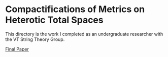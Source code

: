 # Compactifications of Metrics on Heterotic Total Spaces

This directory is the work I completed as an undergraduate researcher with the VT String Theory Group.

<a href="final_paper.pdf" class="image fit">Final Paper</a>
